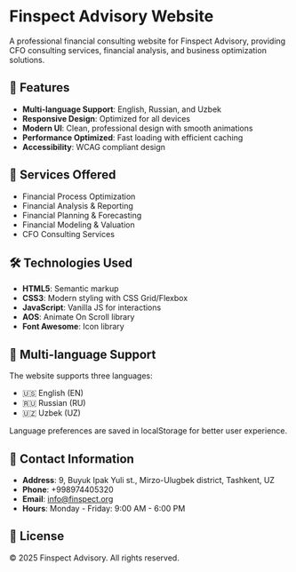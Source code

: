 # Finspect Advisory Website

A professional financial consulting website for Finspect Advisory, providing CFO consulting services, financial analysis, and business optimization solutions.

## 🌟 Features

- **Multi-language Support**: English, Russian, and Uzbek
- **Responsive Design**: Optimized for all devices
- **Modern UI**: Clean, professional design with smooth animations
- **Performance Optimized**: Fast loading with efficient caching
- **Accessibility**: WCAG compliant design

## 🚀 Services Offered

- Financial Process Optimization
- Financial Analysis & Reporting
- Financial Planning & Forecasting
- Financial Modeling & Valuation
- CFO Consulting Services

## 🛠️ Technologies Used

- **HTML5**: Semantic markup
- **CSS3**: Modern styling with CSS Grid/Flexbox
- **JavaScript**: Vanilla JS for interactions
- **AOS**: Animate On Scroll library
- **Font Awesome**: Icon library

## 📱 Multi-language Support

The website supports three languages:
- 🇺🇸 English (EN)
- 🇷🇺 Russian (RU) 
- 🇺🇿 Uzbek (UZ)

Language preferences are saved in localStorage for better user experience.

## 📍 Contact Information

- **Address**: 9, Buyuk Ipak Yuli st., Mirzo-Ulugbek district, Tashkent, UZ
- **Phone**: +998974405320
- **Email**: info@finspect.org
- **Hours**: Monday - Friday: 9:00 AM - 6:00 PM

## 📄 License

© 2025 Finspect Advisory. All rights reserved. 
